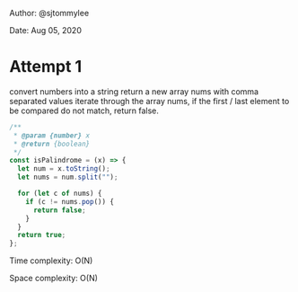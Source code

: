 Author: @sjtommylee

Date: Aug 05, 2020

# Attempt 1

convert numbers into a string
return a new array nums with comma separated values
iterate through the array nums, if the first / last element to be compared do not match, return false.

```js
/**
 * @param {number} x
 * @return {boolean}
 */
const isPalindrome = (x) => {
  let num = x.toString();
  let nums = num.split("");

  for (let c of nums) {
    if (c != nums.pop()) {
      return false;
    }
  }
  return true;
};
```

Time complexity: O(N)

Space complexity: O(N)
